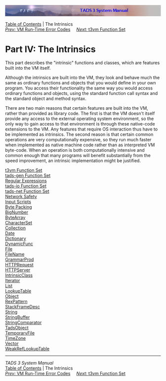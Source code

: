---
---
<div class="topbar">

<img src="topbar.jpg" data-border="0" />

</div>

<div class="nav">

<a href="toc.html" class="nav">Table of Contents</a> \| The Intrinsics  
<span class="navnp"><a href="errmsg.html" class="nav"><em>Prev:</em> VM Run-Time Error
Codes</a>    
<a href="t3vm.html" class="nav"><em>Next:</em> t3vm Function Set</a>    
</span>

</div>

<div class="main">

# Part IV: The Intrinsics

This part describes the "intrinsic" functions and classes, which are
features built into the VM itself.

Although the intrinsics are built into the VM, they look and behave much
the same as ordinary functions and objects that you would define in your
own program. You access their functionality the same way you would
access ordinary functions and objects, using the standard function call
syntax and the standard object and method syntax.

There are two main reasons that certain features are built into the VM,
rather than provided as library code. The first is that the VM doesn't
itself provide any access to the external operating system environment,
so the only way to gain access to that environment is through these
native-code extensions to the VM. Any features that require OS
interaction thus have to be implemented as intrinsics. The second reason
is that certain common operations are very computationally expensive, so
they run much faster when implemented as native machine code rather than
as interpreted VM byte-code. When an operation is both computationally
intensive and common enough that many programs will benefit
substantially from the speed improvement, an intrinsic implementation
might be justified.

<div class="sectoc">

[t3vm Function Set](t3vm.html)  
[tads-gen Function Set](tadsgen.html)  
[Regular Expressions](regex.html)  
[tads-io Function Set](tadsio.html)  
[tads-net Function Set](tadsnet.html)  
[Network Safety](netsec.html)  
[Input Scripts](scripts.html)  
[Byte Packing](pack.html)  
[BigNumber](bignum.html)  
[ByteArray](bytearr.html)  
[CharacterSet](charset.html)  
[Collection](collect.html)  
[Date](date.html)  
[Dictionary](dict.html)  
[DynamicFunc](dynfunc.html)  
[File](file.html)  
[FileName](filename.html)  
[GrammarProd](gramprod.html)  
[HTTPRequest](httpreq.html)  
[HTTPServer](httpsrv.html)  
[IntrinsicClass](icic.html)  
[Iterator](iter.html)  
[List](list.html)  
[LookupTable](lookup.html)  
[Object](objic.html)  
[RexPattern](rexpat.html)  
[StackFrameDesc](framedesc.html)  
[String](string.html)  
[StringBuffer](strbuf.html)  
[StringComparator](strcomp.html)  
[TadsObject](tadsobj.html)  
[TemporaryFile](tempfile.html)  
[TimeZone](timezone.html)  
[Vector](vector.html)  
[WeakRefLookupTable](wlookup.html)  

</div>

</div>

------------------------------------------------------------------------

<div class="navb">

*TADS 3 System Manual*  
<a href="toc.html" class="nav">Table of Contents</a> \| The Intrinsics  
<span class="navnp"><a href="errmsg.html" class="nav"><em>Prev:</em> VM Run-Time Error
Codes</a>    
<a href="t3vm.html" class="nav"><em>Next:</em> t3vm Function Set</a>    
</span>

</div>
